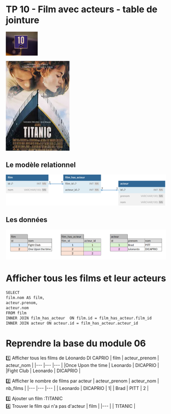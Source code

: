 # TP 10 - Film avec acteurs - table de jointure
<img src="../../img/ten.webp" width="100">

![db](../../img/13/titanic.webp)
## Le modèle relationnel
<img src="../../img/05/film_has_acteur.svg" width="800">

## Les données
![db2](../../img/13/data.png)




# Afficher tous les films et leur acteurs
```mysql
SELECT 
film.nom AS film,
acteur.prenom,
acteur.nom
FROM film
INNER JOIN film_has_acteur  ON film.id = film_has_acteur.film_id
INNER JOIN acteur ON acteur.id = film_has_acteur.acteur_id
```
# Reprendre la base du module 06

:one: Afficher tous les films de Léonardo DI CAPRIO 
 | film | acteur_prenom | acteur_nom |
|--- |--- |--- |
|Once Upon the time |  Leonardo | DICAPRIO |
|Fight Club |  Leonardo | DICAPRIO |

:two: Afficher le nombre de films par acteur 
| acteur_prenom | acteur_nom |  nb_films | 
|--- |--- |--- |
|  Leonardo | DICAPRIO | 1|
| Brad | PITT | 2 |

:three: Ajouter un film :TITANIC   
:four: Trouver le film qui n'a pas d'acteur
| film | 
|--- |
|  TITANIC |

